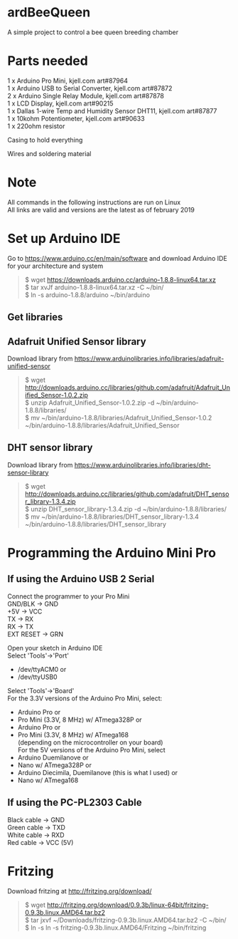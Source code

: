 # ardBeeQueen
A simple project to control a bee queen breeding chamber

Parts needed
===============
1 x Arduino Pro Mini, kjell.com art#87964  
1 x Arduino USB to Serial Converter, kjell.com art#87872  
2 x Arduino Single Relay Module, kjell.com art#87878  
1 x LCD Display, kjell.com art#90215  
1 x Dallas 1-wire Temp and Humidity Sensor DHT11, kjell.com art#87877  
1 x 10kohm Potentiometer, kjell.com art#90633  
1 x 220ohm resistor  

Casing to hold everything

Wires and soldering material  

Note
===============

All commands in the following instructions are run on Linux  
All links are valid and versions are the latest as of february 2019  


Set up Arduino IDE
===============

Go to https://www.arduino.cc/en/main/software and download Arduino IDE for your architecture and system  
>$ wget https://downloads.arduino.cc/arduino-1.8.8-linux64.tar.xz  
>$ tar xvJf arduino-1.8.8-linux64.tar.xz -C ~/bin/  
>$ ln -s arduino-1.8.8/arduino ~/bin/arduino  

Get libraries 
---------------

Adafruit Unified Sensor library  
---------------
Download library from https://www.arduinolibraries.info/libraries/adafruit-unified-sensor  
>$ wget http://downloads.arduino.cc/libraries/github.com/adafruit/Adafruit_Unified_Sensor-1.0.2.zip  
>$ unzip Adafruit_Unified_Sensor-1.0.2.zip -d ~/bin/arduino-1.8.8/libraries/  
>$ mv ~/bin/arduino-1.8.8/libraries/Adafruit_Unified_Sensor-1.0.2 ~/bin/arduino-1.8.8/libraries/Adafruit_Unified_Sensor  

DHT sensor library  
---------------
Download library from https://www.arduinolibraries.info/libraries/dht-sensor-library  
>$ wget http://downloads.arduino.cc/libraries/github.com/adafruit/DHT_sensor_library-1.3.4.zip  
>$ unzip DHT_sensor_library-1.3.4.zip -d ~/bin/arduino-1.8.8/libraries/  
>$ mv ~/bin/arduino-1.8.8/libraries/DHT_sensor_library-1.3.4 ~/bin/arduino-1.8.8/libraries/DHT_sensor_library  


Programming the Arduino Mini Pro
===============

If using the Arduino USB 2 Serial  
--------------------
Connect the programmer to your Pro Mini  
GND/BLK -> GND  
+5V -> VCC  
TX -> RX  
RX -> TX  
EXT RESET -> GRN

Open your sketch in Arduino IDE  
Select 'Tools'->'Port'  
* /dev/ttyACM0 or  
* /dev/ttyUSB0  

Select 'Tools'->'Board'  
For the 3.3V versions of the Arduino Pro Mini, select:  
* Arduino Pro or  
* Pro Mini (3.3V, 8 MHz) w/ ATmega328P or  
* Arduino Pro or  
* Pro Mini (3.3V, 8 MHz) w/ ATmega168  
(depending on the microcontroller on your board)  
For the 5V versions of the Arduino Pro Mini, select  
* Arduino Duemilanove or  
* Nano w/ ATmega328P or  
* Arduino Diecimila, Duemilanove (this is what I used) or  
* Nano w/ ATmega168

If using the PC-PL2303 Cable  
---------------
Black cable -> GND  
Green cable -> TXD  
White cable -> RXD  
Red cable -> VCC (5V)  


Fritzing  
===============
Download fritzing at http://fritzing.org/download/  

>$ wget http://fritzing.org/download/0.9.3b/linux-64bit/fritzing-0.9.3b.linux.AMD64.tar.bz2  
>$ tar jxvf ~/Downloads/fritzing-0.9.3b.linux.AMD64.tar.bz2 -C ~/bin/  
>$ ln -s ln -s fritzing-0.9.3b.linux.AMD64/Fritzing ~/bin/fritzing  











